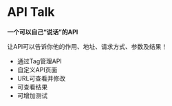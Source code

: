 # API Talk
**一个可以自己“说话”的API**

让API可以告诉你他的作用、地址、请求方式、参数及结果！

* 通过Tag管理API
* 自定义API页面
* URL可查看并修改
* 可查看结果
* 可增加测试